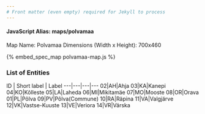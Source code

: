```yaml
---
# Front matter (even empty) required for Jekyll to process
---
```


#### JavaScript Alias: maps/polvamaa

Map Name: Polvamaa
Dimensions (Width x Height): 700x460



{% embed_spec_map polvamaa-map.js %}

### List of Entities

ID | Short label | Label
---|---|---|---
02|AH|Ahja
03|KA|Kanepi
04|KO|Kõlleste
05|LA|Laheda
06|MI|Mikitamäe
07|MO|Mooste
08|OR|Orava
01|PL|Põlva
09|PV|Põlva(Commune)
10|RA|Räpina
11|VA|Valgjärve
12|VK|Vastse-Kuuste
13|VE|Veriora
14|VR|Värska

